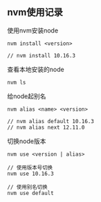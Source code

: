 ##  nvm使用记录

使用nvm安装node
```
nvm install <version>

// nvm install 10.16.3
```

查看本地安装的node
```
nvm ls
```

给node起别名
```
nvm alias <name> <version>

// nvm alias default 10.16.3
// nvm alias next 12.11.0
```

切换node版本
```
nvm use <version | alias>

// 使用版本号切换
nvm use 10.16.3

// 使用别名切换
nvm use default
```